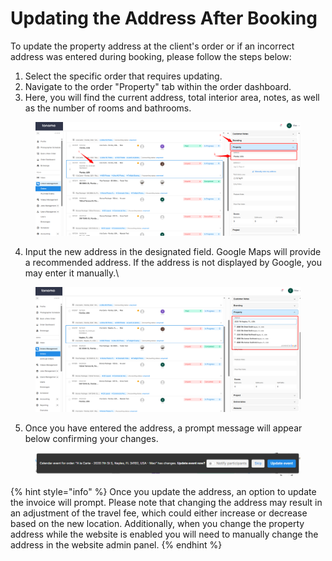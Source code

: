 # Updating the Address After Booking

To update the property address at the client's order or if an incorrect address was entered during booking, please follow the steps below:

1. Select the specific order that requires updating.
2. Navigate to the order "Property" tab within the order dashboard.
3. Here, you will find the current address, total interior area, notes, as well as the number of rooms and bathrooms.

<figure><img src="../.gitbook/assets/Address Screenshot 1.png" alt=""><figcaption></figcaption></figure>

4. Input the new address in the designated field. Google Maps will provide a recommended address. If the address is not displayed by Google, you may enter it manually.\


<figure><img src="../.gitbook/assets/4. Google maps.png" alt=""><figcaption></figcaption></figure>

5. Once you have entered the address, a prompt message will appear below confirming your changes.

<figure><img src="../.gitbook/assets/13.03.2025_22.31.55_REC.png" alt=""><figcaption></figcaption></figure>

{% hint style="info" %}
Once you update the address, an option to update the invoice will prompt. Please note that changing the address may result in an adjustment of the travel fee, which could either increase or decrease based on the new location. Additionally, when you change the property address while the website is enabled you will need to manually change the address in the website admin panel.
{% endhint %}
